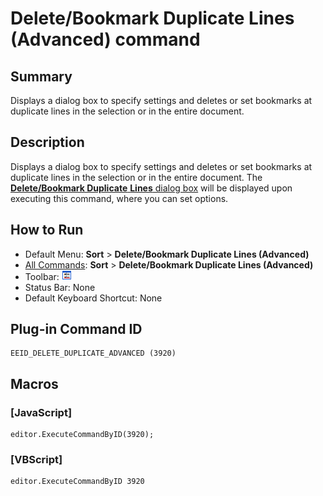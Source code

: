 # Delete/Bookmark Duplicate Lines (Advanced) command

## Summary

Displays a dialog box to specify settings and deletes or set bookmarks at duplicate lines in the selection or in the entire document.

## Description

Displays a dialog box to specify settings and deletes or set bookmarks at duplicate lines in the selection or in the entire document. The [**Delete/Bookmark Duplicate** **Lines** dialog box](../../dlg/delete_duplicate_advanced/index)
will be displayed upon executing this command, where you can set options.

## How to Run

- Default Menu: **Sort** \> **Delete/Bookmark Duplicate Lines (Advanced)**
- [All Commands](../tools/all_commands): **Sort** \> **Delete/Bookmark Duplicate Lines (Advanced)**
- Toolbar: ![](../../images/deleteduplicatelines_advanced.png)
- Status Bar: None
- Default Keyboard Shortcut: None

## Plug-in Command ID

```
EEID_DELETE_DUPLICATE_ADVANCED (3920)
```

## Macros

### \[JavaScript\]

```
editor.ExecuteCommandByID(3920);
```

### \[VBScript\]

```
editor.ExecuteCommandByID 3920
```
